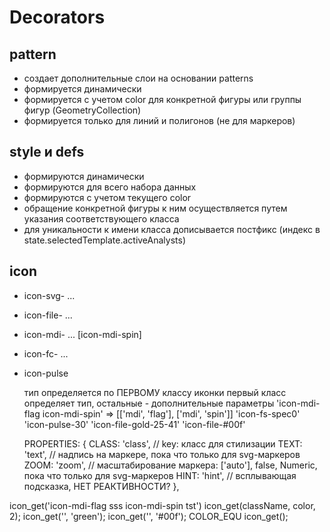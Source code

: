 # Decorators

## pattern
- создает дополнительные слои на основании patterns
- формируется динамически
- формируется с учетом color для конкретной фигуры или группы фигур (GeometryCollection)
- формируется только для линий и полигонов (не для маркеров)

## style и defs
- формируются динамически
- формируются для всего набора данных
- формируются с учетом текущего color
- обращение конкретной фигуры к ним осуществляется путем указания соответствующего класса
- для уникальности к имени класса дописывается постфикс (индекс в state.selectedTemplate.activeAnalysts)

## icon
- icon-svg- ...
- icon-file- ...
- icon-mdi- ...  [icon-mdi-spin]
- icon-fc- ...
- icon-pulse

  тип определяется по ПЕРВОМУ классу иконки
  первый класс определяет тип, остальные - дополнительные параметры
  'icon-mdi-flag icon-mdi-spin' => [['mdi', 'flag'], ['mdi', 'spin']]
  'icon-fs-spec0'
  'icon-pulse-30'
  'icon-file-gold-25-41'
  'icon-file-#00f'



  PROPERTIES: {
    CLASS:   'class',                 // key: класс для стилизации
    TEXT:    'text',                  // надпись на маркере, пока что только для svg-маркеров
    ZOOM:    'zoom',                  // масштабирование маркера: ['auto'], false, Numeric, пока что только для svg-маркеров
    HINT:    'hint',                  // всплывающая подсказка, НЕТ РЕАКТИВНОСТИ?
  },





 icon_get('icon-mdi-flag sss icon-mdi-spin tst')
 icon_get(className, color, 2);
 icon_get('', 'green'); icon_get('', '#00f');  COLOR_EQU
 icon_get();
